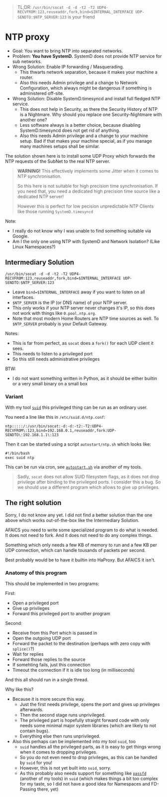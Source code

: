 > TL;DR: `/usr/bin/socat -d -d -t2 -T2 UDP4-RECVFROM:123,reuseaddr,fork,bind=$INTERNAL_INTERFACE UDP-SENDTO:$NTP_SERVER:123` is your friend

# NTP proxy

- Goal: You want to bring NTP into separated networks.
- Problem: **You have SystemD.**  SystemD does not provide NTP service for sub networks.
- Wrong Solution:  Enable IP forwarding / Masquerading.
  - This thwarts network separation, because it makes your machine a router.
  - Also this needs Admin privilege and a change to Network Configuration, which always might be dangerous if something is administered off-site.
- Wrong Solution:  Disable SystemD.timesyncd and install full fledged NTP service.
  - This does not help in Security, as there the Security History of NTP is a Nightmare.  Why should you replace one Security-Nightmare with another one?
  - Less software always is a better choice, because disabling SystemD.timesyncd does not get rid of anything.
  - Also this needs Admin privilege and a change to your machine setup.  Bad if that makes your machine special, as if you manage many machines setups shall be similar.

The solution shown here is to install some UDP Proxy which forwards the NTP requests of the SubNet to the real NTP server.

> **WARNING!**  This effectively implements some Jitter when it comes to NTP synchronisation.
>
> So this here is not suitable for high precision time synchronisation.  If you need that, you need a dedicated high precision time source like a dedicated NTP server!
>
> However this is perfect for low pecision unpredictable NTP Clients like those running `SystemD.timesyncd`

Note:

- I really do not know why I was unable to find something suitable via Google.
- Am I the only one using NTP with SystemD and Network Isolation?  (Like Linux Namespaces?)


## Intermediary Solution

	/usr/bin/socat -d -d -t2 -T2 UDP4-RECVFROM:123,reuseaddr,fork,bind=$INTERNAL_INTERFACE UDP-SENDTO:$NTP_SERVER:123

- Leave `bind=$INTERNAL_INTERFACE` away if you want to listen on all interfaces.
- `$NTP_SERVER` is the IP (or DNS name) of your NTP server.
- This only works if your NTP server never changes it's IP, so this does not work with things like `0.pool.ntp.org`.
- Note that most modern Home Routers are NTP time sources as well.  To `$NTP_SERVER` probably is your Default Gateway.

Notes:

- This is far from perfect, as `socat` does a `fork()` for each UDP client it sees.
- This needs to listen to a privileged port
- So this still needs administrative privileges

BTW:

- I do not want something written in Python, as it should be either builtin or a very small binary on a small box


### Variant

With my tool [`suid`](https://github.com/hilbix/suid) this privileged thing can be run as an ordinary user.

You need a line like this in `/etc/suid.d/ntp.conf`:

	ntp:::::/:/usr/bin/socat:-d:-d:-t2:-T2:UDP4-RECVFROM\:123,bind=192.168.0.1,reuseaddr,fork:UDP-SENDTO\:192.168.1.1\:123

Then it can be started using a script `autostart/ntp.sh` which looks like:

	#!/bin/bash
	exec suid ntp

This can be run via cron, see [`autostart.sh`](https://github.com/hilbix/ptybuffer/blob/master/script/autostart.sh) via another of my tools.

> Sadly, `socat` does not allow SUID filesystem flags, as it does not drop privilege after binding to the privileged ports.
> I consider this a bug.  So we should use a different program which allows to give up privileges.


## The right solution

Sorry, I do not know any yet.  I did not find a better solution than the one above which works out-of-the-box like the Intermediary Solution.

AFAICS you need to write some specialized program to do what is needed.  It does not need to fork.  And it does not need to do any complex things.

Something which only needs a few KB of memory to run and a few KB per UDP connection, which can handle tousands of packets per second.

Best probably would be to have it builtin into HaProxy.  But AFAICS it isn't.

### Anatomy of this program

This should be implemented in two programs:

First:

- Open a privileged port
- Give up privileges
- Forward this privileged port to another program

Second:

- Receive from this Port which is passed in
- Open the outgoing UDP port
- Forward the packet to the destination (perhaps with zero copy with `splice()`?)
- Wait for replies
- Forward those replies to the source
- If somehting fails, just this connection
- Timeout the connection if it is idle too long (in milliseconds)

And this all should run in a single thread.

Why like this?

- Because it is more secure this way.
  - Just the first needs privilege, opens the port and gives up privileges afterwards.
  - Then the second stage runs unprivileged.
  - The privileged part is hopefully straight forward code with only needs some minimal major system libraries (which are likely to not contain bugs).
  - Everything else then runs unprivileged.
- Also this perhaps can be implemented into my tool `suid`, too
  - `suid` handles all the privileged parts, as it is easy to get things wrong when it comes to dropping privileges.
  - So you do not even need to drop privileges, as this can be handled by `suid` for you!
  - However, this is not yet built into `suid`, sorry.
  - As this probably also needs support for something like [`passfd`](https://github.com/hilbix/passfd) (another of my tools) in `suid`
    (which makes things a bit too complex for my taste, so I did not have a good idea for Namespaces and FD-Passing there, yet)
